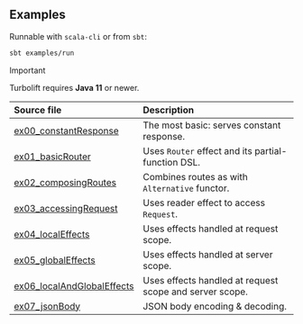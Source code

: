 ## Examples

Runnable with `scala-cli` or from `sbt`:

```sh
sbt examples/run
```

> [!IMPORTANT]
> Turbolift requires **Java 11** or newer.

Source file | Description
:---|:---
[ex00_constantResponse](ex00_constantResponse.scala) | The most basic: serves constant response.
[ex01_basicRouter](ex01_basicRouter.scala) | Uses `Router` effect and its partial-function DSL.
[ex02_composingRoutes](ex02_composingRoutes.scala) | Combines routes as with `Alternative` functor.
[ex03_accessingRequest](ex03_accessingRequest.scala) | Uses reader effect to access `Request`.
[ex04_localEffects](ex04_localEffects.scala) | Uses effects handled at request scope.
[ex05_globalEffects](ex05_globalEffects.scala) | Uses effects handled at server scope.
[ex06_localAndGlobalEffects](ex06_localAndGlobalEffects.scala) | Uses effects handled at request scope and server scope.
[ex07_jsonBody](ex07_jsonBody.scala) | JSON body encoding & decoding.
